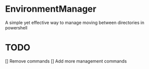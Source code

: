 # EnvironmentManager
A simple yet effective way to manage moving between directories in powershell

# TODO
[] Remove commands
[] Add more management commands
